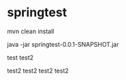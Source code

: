 # springtest

mvn clean install

java -jar springtest-0.0.1-SNAPSHOT.jar


test
test2

test2
test2
test2
test2
